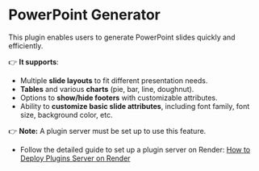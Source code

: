 # PowerPoint Generator

This plugin enables users to generate PowerPoint slides quickly and efficiently.

👉 **It supports**:  
- Multiple **slide layouts** to fit different presentation needs.
- **Tables** and various **charts** (pie, bar, line, doughnut).
- Options to **show/hide footers** with customizable attributes.
- Ability to **customize basic slide attributes**, including font family, font size, background color, etc.

👉 **Note:** A plugin server must be set up to use this feature.  
- Follow the detailed guide to set up a plugin server on Render: [How to Deploy Plugins Server on Render](https://docs.typingmind.com/plugins/plugins-server/how-to-deploy-plugins-server-on-render)  
